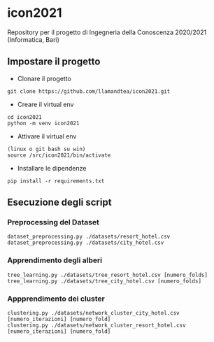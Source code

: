 # icon2021
Repository per il progetto di Ingegneria della Conoscenza 2020/2021 (Informatica, Bari)

## Impostare il progetto

- Clonare il progetto
```
git clone https://github.com/llamandtea/icon2021.git
```

- Creare il virtual env
```
cd icon2021
python -m venv icon2021
```

- Attivare il virtual env
```
(linux o git bash su win)
source /src/icon2021/bin/activate
```

- Installare le dipendenze
```
pip install -r requirements.txt
```

## Esecuzione degli script

### Preprocessing del Dataset

```
dataset_preprocessing.py ./datasets/resort_hotel.csv
dataset_preprocessing.py ./datasets/city_hotel.csv
```

### Apprendimento degli alberi

```
tree_learning.py ./datasets/tree_resort_hotel.csv [numero_folds]
tree_learning.py ./datasets/tree_city_hotel.csv [numero_folds]
```

### Appprendimento dei cluster

```
clustering.py ./datasets/network_cluster_city_hotel.csv [numero_iterazioni] [numero_fold]
clustering.py ./datasets/network_cluster_resort_hotel.csv [numero_iterazioni] [numero_fold]
```
